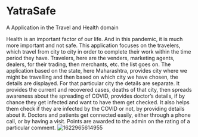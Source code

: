 # YatraSafe
A Application in the Travel and Health domain


Health is an important factor of our life. And in this pandemic, it is much more important and not safe. This application focuses on the travelers, which travel from city to city in order to complete their work within the time period they have. Travelers, here are the venders, marketing agents, dealers, for their trading, then merchants, etc. the list goes on. 
The application based on the state, here Maharashtra, provides city where we might be travelling and then based on which city we have chosen, the details are displayed. For that particular city the details are separate. It provides the current and recovered cases, deaths of that city, then spreads awareness about the spreading of COVID, provides doctor’s details, if by chance they get infected and want to have them get checked. It also helps them check if they are infected by the COVID or not, by providing details about it. Doctors and patients get connected easily, either through a phone call, or by having a visit. Points are awarded to the admin on the rating of a particular comment.
![1622965614955](https://user-images.githubusercontent.com/56146684/188806614-12a1cf08-3e34-4d2f-98ce-d6db75bbc955.jpg)
